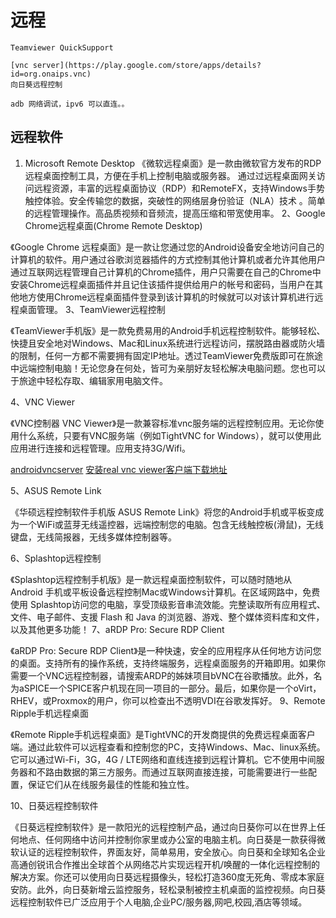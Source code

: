 # 远程 


    Teamviewer QuickSupport

    [vnc server](https://play.google.com/store/apps/details?id=org.onaips.vnc)
    向日葵远程控制

    adb 网络调试，ipv6 可以直连。。
## 远程软件
 1. Microsoft Remote Desktop 
《微软远程桌面》是一款由微软官方发布的RDP远程桌面控制工具，方便在手机上控制电脑或服务器。 通过过远程桌面网关访问远程资源，丰富的远程桌面协议（RDP）和RemoteFX，支持Windows手势触控体验。安全传输您的数据，突破性的网络层身份验证（NLA）技术 。简单的远程管理操作。高品质视频和音频流，提高压缩和带宽使用率。
    2、Google Chrome远程桌面(Chrome Remote Desktop)


《Google Chrome 远程桌面》是一款让您通过您的Android设备安全地访问自己的计算机的软件。用户通过谷歌浏览器插件的方式控制其他计算机或者允许其他用户通过互联网远程管理自己计算机的Chrome插件，用户只需要在自己的Chrome中安装Chrome远程桌面插件并且记住该插件提供给用户的帐号和密码，当用户在其他地方使用Chrome远程桌面插件登录到该计算机的时候就可以对该计算机进行远程桌面管理。
3、TeamViewer远程控制


《TeamViewer手机版》是一款免费易用的Android手机远程控制软件。能够轻松、快捷且安全地对Windows、Mac和Linux系统进行远程访问，摆脱路由器或防火墙的限制，任何一方都不需要拥有固定IP地址。透过TeamViewer免费版即可在旅途中远端控制电脑！无论您身在何处，皆可为亲朋好友轻松解决电脑问题。您也可以于旅途中轻松存取、编辑家用电脑文件。


4、VNC Viewer


《VNC控制器 VNC Viewer》是一款兼容标准vnc服务端的远程控制应用。无论你使用什么系统，只要有VNC服务端（例如TightVNC for Windows），就可以使用此应用进行连接和远程管理。应用支持3G/Wifi。


[androidvncserver](http://code.google.com/p/android-vnc-server/)
[安装real vnc viewer客户端下载地址](http://www.realvnc.com/products/free/4.1/index.html)


5、ASUS Remote Link

《华硕远程控制软件手机版 ASUS Remote Link》将您的Android手机或平板变成为一个WiFi或蓝芽无线遥控器，远端控制您的电脑。包含无线触控板(滑鼠)，无线键盘，无线简报器，无线多媒体控制器等。

6、Splashtop远程控制


《Splashtop远程控制手机版》是一款远程桌面控制软件，可以随时随地从 Android 手机或平板设备远程控制Mac或Windows计算机。在区域网路中，免费使用 Splashtop访问您的电脑，享受顶级影音串流效能。完整读取所有应用程式、文件、电子邮件、支援 Flash 和 Java 的浏览器、游戏、整个媒体资料库和文件，以及其他更多功能！
7、aRDP Pro: Secure RDP Client


《aRDP Pro: Secure RDP Client》是一种快速，安全的应用程序从任何地方访问您的桌面。支持所有的操作系统，支持终端服务，远程桌面服务的开箱即用。如果你需要一个VNC远程控制器，请搜索ARDP的姊妹项目bVNC在谷歌播放。此外，名为aSPICE一个SPICE客户机现在同一项目的一部分。最后，如果你是一个oVirt，RHEV，或Proxmox的用户，你可以检查出不透明VDI在谷歌发挥好。
9、Remote Ripple手机远程桌面


《Remote Ripple手机远程桌面》是TightVNC的开发商提供的免费远程桌面客户端。通过此软件可以远程查看和控制您的PC，支持Windows、Mac、linux系统。它可以通过Wi-Fi，3G，4G / LTE网络和直线连接到远程计算机。它不使用中间服务器和不路由数据的第三方服务。而通过互联网直接连接，可能需要进行一些配置，保证它们从在线服务最佳的性能和独立性。

10、日葵远程控制软件


《日葵远程控制软件》是一款阳光的远程控制产品，通过向日葵你可以在世界上任何地点、任何网络中访问并控制你家里或办公室的电脑主机。向日葵是一款获得微软认证的远程控制软件，界面友好，简单易用，安全放心。向日葵和全球知名企业高通创锐讯合作推出全球首个从网络芯片实现远程开机/唤醒的一体化远程控制的解决方案。你还可以使用向日葵远程摄像头，轻松打造360度无死角、零成本家庭安防。此外，向日葵新增云监控服务，轻松录制被控主机桌面的监控视频。向日葵远程控制软件已广泛应用于个人电脑,企业PC/服务器,网吧,校园,酒店等领域。 
